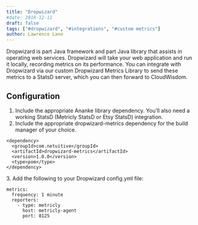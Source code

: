 ```yaml
---
title: "Dropwizard"
#date: 2018-12-11
draft: false
tags: ["#dropwizard", "#integrations", "#custom metrics"]
author: Lawrence Lane
---
```


Dropwizard is part Java framework and part Java library that assists in operating web services. Dropwizard will take your web application and run it locally, recording metrics on its performance. You can integrate with Dropwizard via our custom Dropwizard Metrics Library to send these metrics to a StatsD server, which you can then forward to CloudWisdom.

## Configuration
1. Include the appropriate Ananke library dependency. You’ll also need a working StatsD (Metricly StatsD or Etsy StatsD) integration.
2. Include the appropriate dropwizard-metrics dependency for the build manager of your choice.

```
<dependency>
  <groupId>com.netuitive</groupId>
  <artifactId>dropwizard-metrics</artifactId>
  <version>1.0.0</version>
  <type>pom</type>
</dependency>
```
3\. Add the following to your Dropwizard config.yml file:

```
metrics:
  frequency: 1 minute
  reporters:
    - type: metricly
      host: metricly-agent
      port: 8125
```
